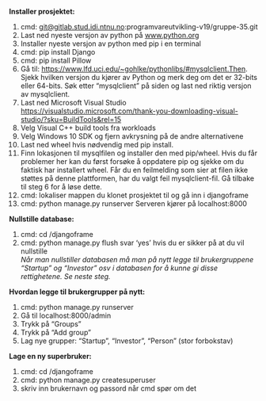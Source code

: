 **Installer prosjektet:**  
1. cmd: git@gitlab.stud.idi.ntnu.no:programvareutvikling-v19/gruppe-35.git
2. Last ned nyeste versjon av python på www.python.org  
3. Installer nyeste versjon av python med pip i en terminal  
4. cmd: pip install Django  
5. cmd: pip install Pillow  
6. Gå til: https://www.lfd.uci.edu/~gohlke/pythonlibs/#mysqlclient.Then. Sjekk hvilken versjon du kjører av Python og merk deg om det er 32-bits eller 64-bits. Søk etter “mysqlclient” på siden og last ned riktig versjon av mysqlclient.
7. Last ned Microsoft Visual Studio https://visualstudio.microsoft.com/thank-you-downloading-visual-studio/?sku=BuildTools&rel=15
8. Velg Visual C++ build tools fra workloads
9. Velg Windows 10 SDK og fjern avkrysning på de andre alternativene
10. Last ned wheel hvis nødvendig med pip install.
11. Finn lokasjonen til mysqlfilen og installer den med pip/wheel. Hvis du får problemer her kan du først forsøke å oppdatere pip og sjekke om du faktisk har installert wheel. Får du en feilmelding som sier at filen ikke støttes på denne plattformen, har du valgt feil mysqlclient-fil. Gå tilbake til steg 6 for å løse dette.
12. cmd: lokaliser mappen du klonet prosjektet til og gå inn i djangoframe
13. cmd: python manage.py runserver
Serveren kjører på localhost:8000
  
**Nullstille database:**
1. cmd: cd <mappen du klonet prosjektet i>/djangoframe
2. cmd: python manage.py flush
svar ‘yes’ hvis du er sikker på at du vil nullstille  
*Når man nullstiller databasen må man på nytt legge til brukergruppene “Startup” og “Investor” osv  i databasen for å kunne gi disse rettighetene. Se neste steg.*

**Hvordan legge til brukergrupper på nytt:**
1. cmd: python manage.py runserver
2. Gå til localhost:8000/admin
3. Trykk på “Groups”
4. Trykk på “Add group”  
5. Lag nye grupper: “Startup”, “Investor”, “Person” (stor forbokstav)

**Lage en ny superbruker:**
1. cmd: cd <mappen du klonet prosjektet i>/djangoframe
2. cmd: python manage.py createsuperuser
3. skriv inn brukernavn og passord når cmd spør om det


